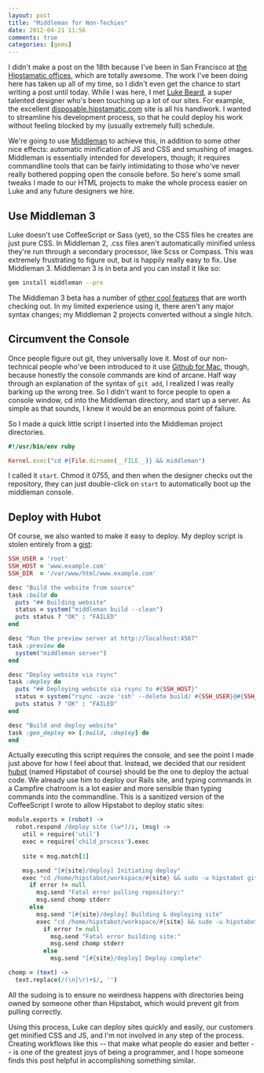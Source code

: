 ```yaml
---
layout: post
title: "Middleman for Non-Techies"
date: 2012-04-21 11:56
comments: true
categories: [gems]
---
```

I didn't make a post on the 18th because I've been in San Francisco at [the Hipstamatic offices](http://www.refinery29.com/hipstamatic-office-pictures), which are totally awesome. The work I've been doing here has taken up all of my time, so I didn't even get the chance to start writing a post until today. While I was here, I met [Luke Beard](http://lukesbeard.com/), a super talented designer who's been touching up a lot of our sites. For example, the excellent [disposable.hipstamatic.com](http://disposable.hipstamatic.com/) site is all his handiwork. I wanted to streamline his development process, so that he could deploy his work without feeling blocked by my (usually extremely full) schedule.

We're going to use [Middleman](https://github.com/middleman/middleman) to achieve this, in addition to some other nice effects: automatic minification of JS and CSS and smushing of images. Middleman is essentially intended for developers, though; it requires commandline tools that can be fairly intimidating to those who've never really bothered popping open the console before. So here's some small tweaks I made to our HTML projects to make the whole process easier on Luke and any future designers we hire.

<!-- more -->

## Use Middleman 3

Luke doesn't use CoffeeScript or Sass (yet), so the CSS files he creates are just pure CSS. In Middleman 2, .css files aren't automatically minified unless they're run through a secondary processor, like Scss or Compass. This was extremely frustrating to figure out, but is happily really easy to fix. Use Middleman 3. Middleman 3 is in beta and you can install it like so:

```bash
gem install middleman --pre
```

The Middleman 3 beta has a number of [other cool features](http://awardwinningfjords.com/2012/01/03/middleman-3-beta.html) that are worth checking out. In my limited experience using it, there aren't any major syntax changes; my Middleman 2 projects converted without a single hitch.

## Circumvent the Console

Once people figure out git, they universally love it. Most of our non-technical people who've been introduced to it use [Github for Mac](http://mac.github.com/), though, because honestly the console commands are kind of arcane. Half way through an explanation of the syntax of `git add`, I realized I was really barking up the wrong tree. So I didn't want to force people to open a console window, cd into the Middleman directory, and start up a server. As simple as that sounds, I knew it would be an enormous point of failure.

So I made a quick little script I inserted into the Middleman project directories.

```ruby
#!/usr/bin/env ruby

Kernel.exec("cd #{File.dirname(__FILE__)} && middleman")
``` 

I called it `start`. Chmod it 0755, and then when the designer checks out the repository, they can just double-click on `start` to automatically boot up the middleman console.

## Deploy with Hubot

Of course, we also wanted to make it easy to deploy. My deploy script is stolen entirely from a [gist](https://gist.github.com/1902178):

```ruby
SSH_USER = 'root'
SSH_HOST = 'www.example.com'
SSH_DIR  = '/var/www/html/www.example.com'

desc "Build the website from source"
task :build do
  puts "## Building website"
  status = system("middleman build --clean")
  puts status ? "OK" : "FAILED"
end

desc "Run the preview server at http://localhost:4567"
task :preview do
  system("middleman server")
end

desc "Deploy website via rsync"
task :deploy do
  puts "## Deploying website via rsync to #{SSH_HOST}"
  status = system("rsync -avze 'ssh' --delete build/ #{SSH_USER}@#{SSH_HOST}:#{SSH_DIR}")
  puts status ? "OK" : "FAILED"
end

desc "Build and deploy website"
task :gen_deploy => [:build, :deploy] do
end
```

Actually executing this script requires the console, and see the point I made just above for how I feel about that. Instead, we decided that our resident [hubot](http://hubot.github.com/) (named Hipstabot of course) should be the one to deploy the actual code. We already use him to deploy our Rails site, and typing commands in a Campfire chatroom is a lot easier and more sensible than typing commands into the commandline. This is a sanitized version of the CoffeeScript I wrote to allow Hipstabot to deploy static sites:

```coffeescript
module.exports = (robot) ->
  robot.respond /deploy site (\w*)/i, (msg) ->
    util = require('util')
    exec = require('child_process').exec
    
    site = msg.match[1]

    msg.send "[#{site}/deploy] Initiating deploy"
    exec "cd /home/hipstabot/workspace/#{site} && sudo -u hipstabot git pull", (error, stdout, stderr) ->
      if error != null
        msg.send "Fatal error pulling repository:"
        msg.send chomp stderr
      else
        msg.send "[#{site}/deploy] Building & deploying site"
        exec "cd /home/hipstabot/workspace/#{site} && sudo -u hipstabot rake gen_deploy", (error, stdout, stderr) ->
          if error != null
            msg.send "Fatal error building site:"
            msg.send chomp stderr
          else
            msg.send "[#{site}/deploy] Deploy complete"

chomp = (text) ->
  text.replace(/(\n|\r)+$/, '')
```

All the sudoing is to ensure no weirdness happens with directories being owned by someone other than Hipstabot, which would prevent git from pulling correctly.

Using this process, Luke can deploy sites quickly and easily, our customers get minified CSS and JS, and I'm not involved in any step of the process. Creating workflows like this -- that make what people do easier and better -- is one of the greatest joys of being a programmer, and I hope someone finds this post helpful in accomplishing something similar.